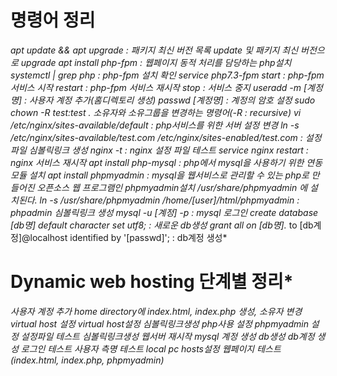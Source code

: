 # 명령어 정리
*apt update && apt upgrade : 패키지 최신 버전 목록 update 및 패키지 최신 버전으로 upgrade*
*apt install php-fpm : 웹페이지 동적 처리를 담당하는 php설치*
*systemctl | grep php : php-fpm 설치 확인*
*service php7.3-fpm start : php-fpm 서비스 시작*
*restart : php-fpm 서비스 재시작*
*stop : 서비스 중지*
*useradd -m [계정명] : 사용자 계정 추가(홈디렉토리 생성)*
*passwd [계정명] : 계정의 암호 설정*
*sudo chown -R test:test .
소유자와 소유그룹을 변경하는 명령어(-R : recursive)*
*vi /etc/nginx/sites-available/default : php서비스를 위한 서버 설정 변경*
*ln -s /etc/nginx/sites-available/test.com /etc/nginx/sites-enabled/test.com : 설정 파일 심볼릭링크 생성*
*nginx -t : nginx 설정 파일 테스트*
*service nginx restart : nginx 서비스 재시작*
*apt install php-mysql : php에서 mysql을 사용하기 위한 연동 모듈 설치*
*apt install phpmyadmin : mysql을 웹서비스로 관리할 수 있는 php로 만들어진 오픈소스 웹 프로그램인 phpmyadmin설치
/usr/share/phpmyadmin 에 설치된다.*
*ln -s /usr/share/phpmyadmin /home/[user]/html/phpmyadmin : phpadmin 심볼릭링크 생성*
*mysql -u [계정] -p : mysql  로그인*
*create database [db명] default character set utf8; : 새로운 db생성*
*grant all on [db명].* to [db계정]@localhost identified by '[passwd]'; : db계정 생성*





# Dynamic web hosting 단계별 정리*
*사용자 계정 추가*
*home directory에 index.html, index.php 생성, 소유자 변경*
*virtual host 설정*
*virtual host설정*
*심볼릭링크생성*
*php사용 설정*
*phpmyadmin 설정*
*설정파일 테스트*
*심볼릭링크생성*
*웹서버 재시작*
*mysql 계정 생성*
*db생성*
*db계정 생성*
*로그인 테스트*
*사용자 측명 테스트*
*local pc hosts설정*
*웹페이지 테스트(index.html, index.php, phpmyadmin)*
